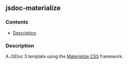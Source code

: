 ## jsdoc-materialize

### Contents
<!-- MarkdownTOC -->

- [Description](#description)

<!-- /MarkdownTOC -->

<a name="description"></a>
### Description

A JSDoc 3 template using the [Materialize CSS](http://materializecss.com/) framework.



